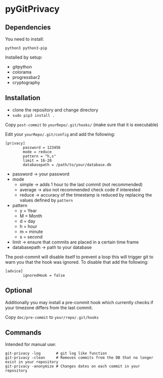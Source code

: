 # pyGitPrivacy

## Dependencies

You need to install:

`python3 python3-pip`

Installed by setup:

- gitpython
- colorama
- progressbar2
- cryptography

## Installation

+ clone the repository and change directory
+ `sudo pip3 install .`

Copy `post-commit` to `yourRepo/.git/hooks/` (make sure that it is executable)

Edit your `yourRepo/.git/config` and add the following:

```
[privacy]
        password = 123456
        mode = reduce
        pattern = "h,s"
        limit = 16-20
        databasepath = /path/to/your/database.db
```
+ password -> your password
+ mode
    + simple -> adds 1 hour to the last commit (not recommended)
    + average -> also not recommended check code if interested
    + reduce -> accuracy of the timestamp is reduced by replacing the values defined by `pattern`
+ pattern
    + y = Year
    + M = Month
    + d = day
    + h = hour
    + m = minute
    + s = second
+ limit -> ensure that commits are placed in a certain time frame
+ databasepath -> path to your database

The post-commit will disable itself to prevent a loop this will trigger git to warn you that the hook was ignored.
To disable that add the following:
```
[advice]
        ignoredHook = false
```

## Optional

Additionally you may install a pre-commit hook which currently checks if your timezone differs from the last commit.

Copy `doc/pre-commit` to `your/repo/.git/hooks`

## Commands

Intended for manual use:

```
git-privacy -log       # git log like function
git-privacy -clean     # Removes commits from the DB that no longer exist in your repository
git-privacy -anonymize # Changes dates on each commit in your repository
```